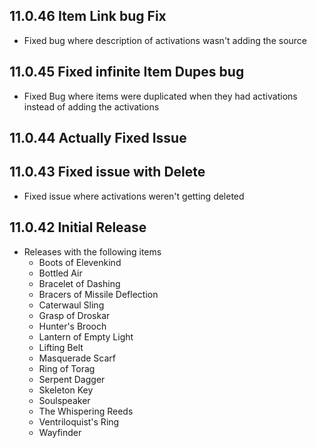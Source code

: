 ## 11.0.46 Item Link bug Fix
- Fixed bug where description of activations wasn't adding the source
## 11.0.45 Fixed infinite Item Dupes bug
- Fixed Bug where items were duplicated when they had activations instead of adding the activations
## 11.0.44 Actually Fixed Issue
## 11.0.43 Fixed issue with Delete
- Fixed issue where activations weren't getting deleted
## 11.0.42 Initial Release
- Releases with the following items
  - Boots of Elevenkind
  - Bottled Air
  - Bracelet of Dashing
  - Bracers of Missile Deflection
  - Caterwaul Sling
  - Grasp of Droskar
  - Hunter's Brooch
  - Lantern of Empty Light
  - Lifting Belt
  - Masquerade Scarf
  - Ring of Torag
  - Serpent Dagger
  - Skeleton Key
  - Soulspeaker
  - The Whispering Reeds
  - Ventriloquist's Ring
  - Wayfinder
